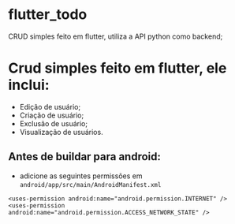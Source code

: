 # flutter_todo

CRUD simples feito em flutter, utiliza a API python como backend;
# Crud simples feito em flutter, ele inclui:

- Edição de usuário;
- Criação de usuário;
- Exclusão de usuário;
- Visualização de usuários.

## Antes de buildar para android:

- adicione as seguintes permissões em `android/app/src/main/AndroidManifest.xml`
```
<uses-permission android:name="android.permission.INTERNET" />
<uses-permission android:name="android.permission.ACCESS_NETWORK_STATE" />
```
   